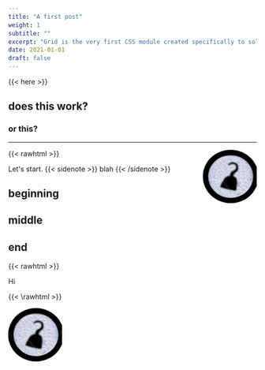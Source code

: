 ```yaml
---
title: "A first post"
weight: 1
subtitle: ""
excerpt: "Grid is the very first CSS module created specifically to solve the layout problems we’ve all been hacking our way around for as long as we’ve been making websites."
date: 2021-01-01
draft: false
---
```


{{< here >}}


## does this work?

### or this?

---
{{< rawhtml >}}
 <img style="float: right;" class="alignright" src="/images/hook.png">
 

  
 
Let's start.
 {{< sidenote >}}
  blah
{{< /sidenote >}}
## beginning


## middle

 
## end
{{< rawhtml >}}
<aside class="page-sidebar" role="complementary">
                         
 


 Hi
</aside>
{{< \rawhtml >}}


![your_img](/images/hook.png#floatright)
